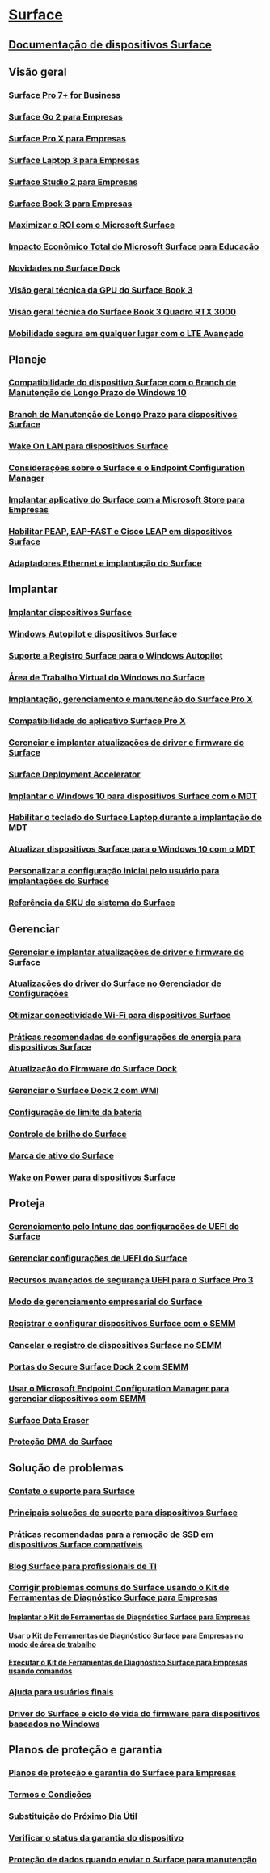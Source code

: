 # [Surface](index.yml)

## [Documentação de dispositivos Surface](get-started.yml)

## Visão geral

### [Surface Pro 7+ for Business](https://www.microsoft.com/surface/business/surface-pro-7-plus)
### [Surface Go 2 para Empresas](https://www.microsoft.com/surface/business/surface-go-2)
### [Surface Pro X para Empresas](https://www.microsoft.com/surface/business/surface-pro-x)
### [Surface Laptop 3 para Empresas](https://www.microsoft.com/surface/business/surface-laptop-3)
### [Surface Studio 2 para Empresas](https://www.microsoft.com/surface/business/surface-studio-2)
### [Surface Book 3 para Empresas](https://www.microsoft.com/surface/business/surface-book-3)
### [Maximizar o ROI com o Microsoft Surface](forrester-tei-study.md)
### [Impacto Econômico Total do Microsoft Surface para Educação](forrester-tei-edu-study.md)
### [Novidades no Surface Dock](surface-dock-whats-new.md)
### [Visão geral técnica da GPU do Surface Book 3](surface-book-GPU-overview.md)
### [Visão geral técnica do Surface Book 3 Quadro RTX 3000](surface-book-quadro.md)
### [Mobilidade segura em qualquer lugar com o LTE Avançado](https://www.microsoft.com/surface/business/lte-laptops-and-tablets)

## Planeje

### [Compatibilidade do dispositivo Surface com o Branch de Manutenção de Longo Prazo do Windows 10](surface-device-compatibility-with-windows-10-ltsc.md)
### [Branch de Manutenção de Longo Prazo para dispositivos Surface](ltsb-for-surface.md)
### [Wake On LAN para dispositivos Surface](wake-on-lan-for-surface-devices.md)
### [Considerações sobre o Surface e o Endpoint Configuration Manager](considerations-for-surface-and-system-center-configuration-manager.md)
### [Implantar aplicativo do Surface com a Microsoft Store para Empresas](deploy-surface-app-with-windows-store-for-business.md)
### [Habilitar PEAP, EAP-FAST e Cisco LEAP em dispositivos Surface](enable-peap-eap-fast-and-cisco-leap-on-surface-devices.md)
### [Adaptadores Ethernet e implantação do Surface](ethernet-adapters-and-surface-device-deployment.md)

## Implantar

### [Implantar dispositivos Surface](deploy.md)
### [Windows Autopilot e dispositivos Surface](windows-autopilot-and-surface-devices.md)
### [Suporte a Registro Surface para o Windows Autopilot](surface-autopilot-registration-support.md)
### [Área de Trabalho Virtual do Windows no Surface](windows-virtual-desktop-surface.md)
### [Implantação, gerenciamento e manutenção do Surface Pro X](surface-pro-arm-app-management.md)
### [Compatibilidade do aplicativo Surface Pro X](surface-pro-arm-app-performance.md)
### [Gerenciar e implantar atualizações de driver e firmware do Surface](manage-surface-driver-and-firmware-updates.md)
### [Surface Deployment Accelerator](microsoft-surface-deployment-accelerator.md)
### [Implantar o Windows 10 para dispositivos Surface com o MDT](deploy-windows-10-to-surface-devices-with-mdt.md)
### [Habilitar o teclado do Surface Laptop durante a implantação do MDT](enable-surface-keyboard-for-windows-pe-deployment.md)
### [Atualizar dispositivos Surface para o Windows 10 com o MDT](upgrade-surface-devices-to-windows-10-with-mdt.md)
### [Personalizar a configuração inicial pelo usuário para implantações do Surface](customize-the-oobe-for-surface-deployments.md)
### [Referência da SKU de sistema do Surface](surface-system-sku-reference.md)

## Gerenciar

### [Gerenciar e implantar atualizações de driver e firmware do Surface](manage-surface-driver-and-firmware-updates.md)
### [Atualizações do driver do Surface no Gerenciador de Configurações](manage-surface-driver-updates-configuration-manager.md)
### [Otimizar conectividade Wi-Fi para dispositivos Surface](surface-wireless-connect.md)
### [Práticas recomendadas de configurações de energia para dispositivos Surface](maintain-optimal-power-settings-on-Surface-devices.md)
### [Atualização do Firmware do Surface Dock](surface-dock-firmware-update.md)
### [Gerenciar o Surface Dock 2 com WMI](surface-dock2-wmi.md)
### [Configuração de limite da bateria](battery-limit.md)
### [Controle de brilho do Surface](microsoft-surface-brightness-control.md)
### [Marca de ativo do Surface](assettag.md)
### [Wake on Power para dispositivos Surface](wake-on-power-for-surface.md)

## Proteja

### [Gerenciamento pelo Intune das configurações de UEFI do Surface](surface-manage-dfci-guide.md)
### [Gerenciar configurações de UEFI do Surface](manage-surface-uefi-settings.md)
### [Recursos avançados de segurança UEFI para o Surface Pro 3](advanced-uefi-security-features-for-surface-pro-3.md)
### [Modo de gerenciamento empresarial do Surface](surface-enterprise-management-mode.md)
### [Registrar e configurar dispositivos Surface com o SEMM](enroll-and-configure-surface-devices-with-semm.md)
### [Cancelar o registro de dispositivos Surface no SEMM](unenroll-surface-devices-from-semm.md)
### [Portas do Secure Surface Dock 2 com SEMM](secure-surface-dock-ports-semm.md)
### [Usar o Microsoft Endpoint Configuration Manager para gerenciar dispositivos com SEMM](use-system-center-configuration-manager-to-manage-devices-with-semm.md)
### [Surface Data Eraser](microsoft-surface-data-eraser.md)
### [Proteção DMA do Surface](dma-protect.md)

## Solução de problemas
### [Contate o suporte para Surface](contact-surface-support.md)
### [Principais soluções de suporte para dispositivos Surface](support-solutions-surface.md)
### [Práticas recomendadas para a remoção de SSD em dispositivos Surface compatíveis](surface-ssd-removal-guide.md)
### [Blog Surface para profissionais de TI](https://techcommunity.microsoft.com/t5/surface-it-pro-blog/bg-p/SurfaceITPro)
### [Corrigir problemas comuns do Surface usando o Kit de Ferramentas de Diagnóstico Surface para Empresas](surface-diagnostic-toolkit-for-business-intro.md)
#### [Implantar o Kit de Ferramentas de Diagnóstico Surface para Empresas](surface-diagnostic-toolkit-business.md)
#### [Usar o Kit de Ferramentas de Diagnóstico Surface para Empresas no modo de área de trabalho](surface-diagnostic-toolkit-desktop-mode.md)
#### [Executar o Kit de Ferramentas de Diagnóstico Surface para Empresas usando comandos](surface-diagnostic-toolkit-command-line.md)
### [Ajuda para usuários finais](https://support.microsoft.com/products/surface-devices)
### [Driver do Surface e ciclo de vida do firmware para dispositivos baseados no Windows](surface-driver-firmware-lifecycle-support.md)

## Planos de proteção e garantia
### [Planos de proteção e garantia do Surface para Empresas](https://www.microsoft.com/surface/business/warranty-service-offerings-and-support)
### [Termos e Condições](https://support.microsoft.com/help/4493926/warranties-extended-service-plans-and-terms-conditions-for-your-device)
### [Substituição do Próximo Dia Útil](surface-next-business-day-replacement.md)
### [Verificar o status da garantia do dispositivo](https://mybusinessservice.surface.com/)
### [Proteção de dados quando enviar o Surface para manutenção](https://support.microsoft.com/help/4023508/surface-faq-protecting-your-data-service)